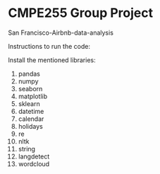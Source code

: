 # CMPE255 Group Project
San Francisco-Airbnb-data-analysis

Instructions to run the code:

Install the mentioned libraries:
1) pandas
2) numpy
3) seaborn
4) matplotlib
5) sklearn
6) datetime
7) calendar
8) holidays
9) re
10) nltk
11) string
12) langdetect
13) wordcloud
